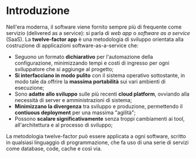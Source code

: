Introduzione
============

Nell'era moderna, il software viene fornito sempre più di frequente come servizio (delivered as a service): si parla di *web app* o *software as a service* (SaaS). La **twelve-factor app** è una metodologia di sviluppo orientata alla costruzione di applicazioni software-as-a-service che:

* Seguono un formato **dichiarativo** per l'automazione della configurazione, minimizzando tempi e costi di ingresso per ogni sviluppatore che si aggiunge al progetto;
* **Si interfacciano in modo pulito** con il sistema operativo sottostante, in modo tale da offrire la **massima portabilità** sui vari ambienti di esecuzione;
* Sono **adatte allo sviluppo** sulle più recenti **cloud platform**, ovviando alla necessità di server e amministrazioni di sistema;
* **Minimizzano la divergenza** tra sviluppo e produzione, permettendo il **contiuous deployment** per una massima "agilità";
* Possono **scalare significativamente** senza troppi cambiamenti ai tool, all'architettura e al processo di sviluppo;

La metodologia twelve-factor può essere applicata a ogni software, scritto in qualsiasi linguaggio di programmazione, che fa uso di una serie di servizi come database, code, cache e così via.
